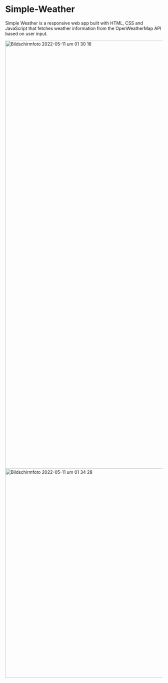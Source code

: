 # Simple-Weather

Simple Weather is a responsive web app built with HTML, CSS and JavaScript that fetches weather information from the OpenWeatherMap API based on user input.

<img width="1371" alt="Bildschirmfoto 2022-05-11 um 01 30 16" src="https://user-images.githubusercontent.com/105324917/167741007-0fe8fded-9244-4b4f-9c31-cad69c096aa7.png">

<img width="669" alt="Bildschirmfoto 2022-05-11 um 01 34 28" src="https://user-images.githubusercontent.com/105324917/167741312-d3d3faec-8a42-4725-8f75-8203b2f8ba07.png">
